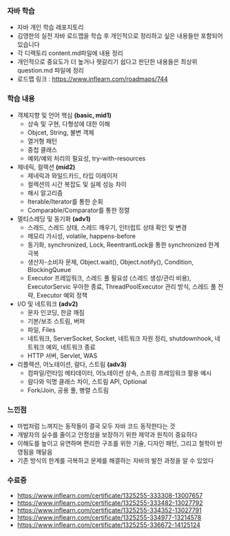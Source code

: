 ### 자바 학습
- 자바 개인 학습 레포지토리
- 김영한의 실전 자바 로드맵을 학습 후 개인적으로 정리하고 싶은 내용들만 포함되어 있습니다
- 각 디렉토리 content.md파일에 내용 정리
- 개인적으로 중요도가 더 높거나 헷갈리기 쉽다고 판단한 내용들은 최상위 question.md 파일에 정리
- 로드맵 링크 : https://www.inflearn.com/roadmaps/744

### 학습 내용
- 객체지향 및 언어 핵심 **(basic, mid1)**
  - 상속 및 구현, 다형성에 대한 이해
  - Objcet, String, 불변 객체
  - 열거형 패턴
  - 중첩 클래스
  - 예외/예외 처리의 필요성, try-with-resources
- 제네릭, 컬렉션 **(mid2)**
  - 제네릭과 와일드카드, 타입 이레이저
  - 컬렉션의 시간 복잡도 및 실제 성능 차이
  - 해시 알고리즘
  - Iterable/Iterator를 통한 순회
  - Comparable/Comparator를 통한 정렬
- 멀티스레딩 및 동기화 **(adv1)**
  - 스레드, 스레드 상태, 스레드 깨우기, 인터럽트 상태 확인 및 변경
  - 메모리 가시성, volatile, happens-before
  - 동기화, synchronized, Lock, ReentrantLock을 통한 synchronized 한계 극복
  - 생산자-소비자 문제, Object.wait(), Object.notify(), Condition, BlockingQueue
  - Executor 프레임워크, 스레드 풀 필요성 (스레드 생성/관리 비용), ExecutorServic 우아한 종료, ThreadPoolExecutor 관리 방식, 스레드 풀 전략, Executor 예외 정책
- I/O 및 네트워크 **(adv2)**
  - 문자 인코딩, 한글 깨짐
  - 기본/보조 스트림, 버퍼
  - 파일, Files
  - 네트워크, ServerSocket, Socket, 네트워크 자원 정리, shutdownhook, 네트워크 예외, 네트워크 종료
  - HTTP 서버, Servlet, WAS
- 리플렉션, 어노테이션, 람다, 스트림 **(adv3)**
  - 컴파일/런타임 메타데이터, 어노테이션 상속, 스프링 프레임워크 활용 예시
  - 람다와 익명 클래스 차이, 스트림 API, Optional
  - Fork/Join, 공용 풀, 병렬 스트림

### 느낀점
- 마법처럼 느껴지는 동작들이 결국 모두 자바 코드 동작한다는 것
- 개발자의 실수를 줄이고 안정성을 보장하기 위한 제약과 원칙이 중요하다
- 이해도를 높이고 유연하며 편리한 구조를 위한 기술, 디자인 패턴, 그리고 철학이 반영됨을 깨달음
- 기존 방식의 한계를 극복하고 문제를 해결하는 자바의 발전 과정을 알 수 있었다

### 수료증
- https://www.inflearn.com/certificate/1325255-333308-13007657
- https://www.inflearn.com/certificate/1325255-333482-13027792
- https://www.inflearn.com/certificate/1325255-334352-13027791
- https://www.inflearn.com/certificate/1325255-334977-13214578
- https://www.inflearn.com/certificate/1325255-336672-14125124
